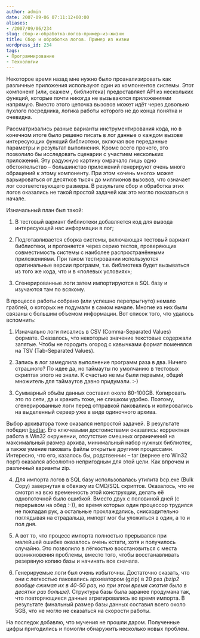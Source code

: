 ```yaml
---
author: admin
date: 2007-09-06 07:11:12+00:00
aliases:
- /2007/09/06/234
slug: сбор-и-обработка-логов-пример-из-жизни
title: Сбор и обработка логов. Пример из жизни
wordpress_id: 234
tags:
- Программирование
- Технологии
---
```


Некоторое время назад мне нужно было проанализировать как различные приложения используют один из компонентов системы. Этот компонент (или, скажем , библиотека) предоставляет API из нескольких функций, которые почти никогда не вызываются приложениями напрямую. Вместо этого цепочка вызовов может идёт через довольно пухлого посредника, логика работы которого не до конца понятна и очевидна. 

Рассматривались разные варианты инструментирования кода, но в конечном итоге было решено писать в лог данные о каждом вызове интересующих функций библиотеки, включая все переданные параметры и результат выполнения. Кроме всего прочего, это позволило бы исследовать сценарии с участием нескольких приложений. Эту радужную картину омрачало лишь одно обстоятельство – большинство приложений генерируют очень много обращений к этому компоненту. При этом «очень много» может варьироваться от десятков тысяч до миллионов вызовов, что означает лог соответствующего размера. В результате сбор и обработка этих логов оказались не такой простой задачей как это могло показаться в начале.

Изначальный план был такой:

  1. В тестовый вариант библиотеки добавляется код для вывода интересующей нас информации в лог;

  2. Подготавливается сборка системы, включающая тестовый вариант библиотеки, и прогоняется через серию тестов, проверяющих совместимость системы с наиболее распространёнными приложениями. При таком тестировании используются оригинальные версии программ, т.е. библиотека будет вызываться из того же кода, что и в «полевых условиях»;

  3. Сгенерированные логи затем импортируются в SQL базу и изучаются там по всякому.

В процессе работы собрано (или успешно перепрыгнуто) немало граблей, о которых не подумали в самом начале. Многие из них были связаны с большим объемом информации. Вот список того, что удалось вспомнить:

  1. Изначально логи писались в CSV (Comma-Separated Values) формате. Оказалось, что некоторые значение текстовые содержали запятые. Чтобы не городить огород с кавычками формат поменялся на TSV (Tab-Separated Values).

  2. Запись в лог замедлила выполнение программ раза в два. Ничего страшного? По идее да, но таймауты по умолчанию в тестовых скриптах этого не знали. К счастью не мы были первыми, общий множитель для таймаутов давно придумали. :-)

  3. Суммарный объём данных составил около 80-100GB. Копировать это по сети, да и хранить тоже, не слишком удобно. Поэтому, сгенерированные логи перед отправкой паковались и копировались на выделенный сервер уже в виде одиночного архива.

Выбор архиватора тоже оказался непростой задачей. В результате победил [bsdtar](http://gnuwin32.sourceforge.net/packages/libarchive.htm). Его ключевыми достоинствами оказались: корректная работа в Win32 окружении, отсутствие смешных ограничений на максимальный размер архива, минимальный набор нужных библиотек, а также умение паковать файлы открытые другими процессами. Интересно, что его, казалось бы, родственник – tar (вернее его Win32 порт) оказался абсолютно непригодным для этой цели. Как впрочем и различный варианты zip.

  4. Для импорта логов в SQL базу использовалась утилита bcp.exe (Bulk Copy) завернутая в обвязку из CMD/SQL скриптов. Оказалось, что не смотря на всю временность этой конструкции, делать её однопоточной было ошибкой. Вместо двух с половиной дней (с перерывом на обед  :-)), во время которых один процессор трудился не покладая  рук, а остальные прохлаждались, снисходительно поглядывая на страдальца, импорт мог бы уложиться в один, а то и пол дня.

  5. А вот то, что процесс импорта полностью прерывался при малейшей ошибке оказалось очень кстати, хотя и получилось случайно. Это позволило в лёгкостью восстановиться с места возникновения проблемы, вместо того, чтобы восстанавливать резервную копию базы и начинать все сначала.

  6. Генерируемые логи был очень избыточны.  Достаточно сказать, что они с легкостью паковались архиватором (gzip) в 20 раз _(bzip2 вообще сжимал их в 40-50 раз, но при этом время сжатия было в десятки раз больше)_. Структура базы была заранее продумана так, что повторяющиеся данные агрегировались во время импорта. В результате финальный размер базы данных составил всего около 5GB, что не могло не сказаться на скорости работы.

На последок добавлю, что мучения не прошли даром. Полученные цифры пригодились  и помогли обнаружить несколько новых проблем.
